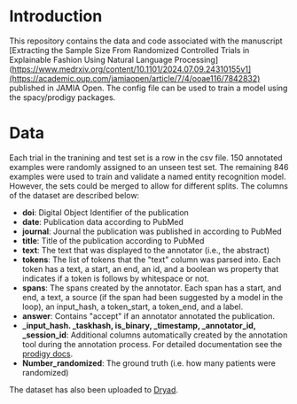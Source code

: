 # Introduction
This repository contains the data and code associated with the manuscript [Extracting the Sample Size From Randomized Controlled Trials in Explainable Fashion Using Natural Language Processing](https://www.medrxiv.org/content/10.1101/2024.07.09.24310155v1](https://academic.oup.com/jamiaopen/article/7/4/ooae116/7842832) published in JAMIA Open.
The config file can be used to train a model using the spacy/prodigy packages. 

# Data
Each trial in the tranining and test set is a row in the csv file. 150 annotated examples were randomly assigned to an unseen test set. The remaining 846 examples were used to train and validate a named entity recognition model. However, the sets could be merged to allow for different splits.
The columns of the dataset are described below:

- **doi**: Digital Object Identifier of the publication
- **date**: Publication data according to PubMed
- **journal**: Journal the publication was published in according to PubMed
- **title**: Title of the publication according to PubMed
- **text**: The text that was displayed to the annotator (i.e., the abstract)
- **tokens**: The list of tokens that the "text" column was parsed into. Each token has a text, a start, an end, an id, and a boolean ws property that indicates if a token is follows by whitespace or not.
- **spans**: The spans created by the annotator. Each span has a start, and end, a text, a source (if the span had been suggested by a model in the loop), an input_hash, a token_start, a token_end, and a label.
- **answer**: Contains "accept" if an annotator annotated the publication.
- **_input_hash. _taskhash, is_binary,  _timestamp, _annotator_id, _session_id**: Additional columns automatically created by the annotation tool during the annotation process. For detailed documentation see the [prodigy docs](https://prodi.gy/docs/api-components).
- **Number_randomized**: The ground truth (i.e. how many patients were randomized)

The dataset has also been uploaded to [Dryad](https://doi.org/10.5061/dryad.g1jwstr0b).
